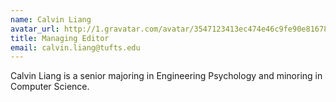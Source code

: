 ```yaml
---
name: Calvin Liang
avatar_url: http://1.gravatar.com/avatar/3547123413ec474e46c9fe90e816786e?s=330&d=http%3A%2F%2F1.gravatar.com%2Favatar%2Fad516503a11cd5ca435acc9bb6523536%3Fs%3D330&r=G
title: Managing Editor
email: calvin.liang@tufts.edu
---
```


Calvin Liang is a senior majoring in Engineering Psychology and minoring in Computer Science.
